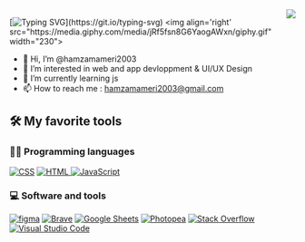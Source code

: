 <img align="right" src="https://visitor-badge.laobi.icu/badge?page_id=hamzamameri2003.hamzamameri2003">

[![Typing SVG](https://readme-typing-svg.herokuapp.com?color=FF5550&lines=Hello,+There!+👋;This+is+Hamza+mameri+github;Nice+to+meet+you!)](https://git.io/typing-svg)
<img align='right' src="https://media.giphy.com/media/jRf5fsn8G6YaogAWxn/giphy.gif" width="230">
- 👋 Hi, I’m @hamzamameri2003
- 👀 I’m interested in web and app devloppment & UI/UX Design
- 🌱 I’m currently learning js  
- 📫 How to reach me : hamzamameri2003@gmail.com

## 🛠️ My favorite tools
### 👨‍💻 Programming languages


<p>
    <a href="https://github.com/search?q=user%3ADenverCoder1+language%3Acss"><img alt="CSS" src="https://img.shields.io/badge/CSS-1572B6.svg?logo=css3&logoColor=white"></a>
    <a href="https://github.com/search?q=user%3ADenverCoder1+language%3Ahtml"><img alt="HTML" src="https://img.shields.io/badge/HTML-E34F26.svg?logo=html5&logoColor=white"</a>
    <a href="https://github.com/search?q=user%3ADenverCoder1+language%3Ajavascript"><img alt="JavaScript" src="https://img.shields.io/badge/JavaScript-F7DF1E.svg?logo=javascript&logoColor=black"></a>
</p>
    
### 💻 Software and tools
    
<p>
    <a href="#"><img alt="figma" src="https://img.shields.io/badge/Figma-FF0000.svg?logo=figma&logoColor=white"></a>
    <a href="#"><img alt="Brave" src="https://img.shields.io/badge/-Brave-FB542B?logo=brave&logoColor=white"></a>
    <a href="#"><img alt="Google Sheets" src="https://img.shields.io/badge/Google%20Sheets-34A853.svg?logo=google%20sheets&logoColor=white"></a>
    <a href="#"><img alt="Photopea" src="https://img.shields.io/badge/Photopea-18A497?logo=photopea&logoColor=white"></a>
    <a href="#"><img alt="Stack Overflow" src="https://img.shields.io/badge/-Stack%20Overflow-FE7A16?logo=stack-overflow&logoColor=white"></a>
    <a href="#"><img alt="Visual Studio Code" src="https://img.shields.io/badge/Visual%20Studio%20Code-0078d7.svg?logo=visual-studio-code&logoColor=white"></a>
</p>
